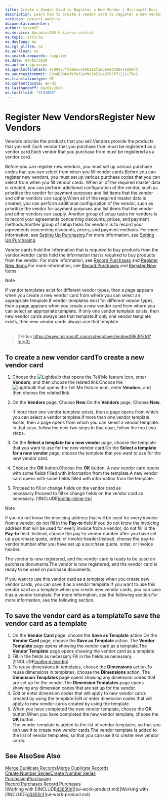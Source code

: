 ```yaml
---
title: Create a Vendor Card to Register a New Vendor | Microsoft Docs
description: Learn how to create a vendor card to register a new vendor or supplier.
services: project-madeira
documentationcenter: ''
author: SorenGP
ms.service: dynamics365-business-central
ms.topic: article
ms.devlang: na
ms.tgt_pltfrm: na
ms.workload: na
ms.search.keywords: supplier
ms.date: 04/01/2020
ms.author: sgroespe
ms.openlocfilehash: e780967fda8e5c4e8b3a1f2e5e3ed3a05418507d
ms.sourcegitcommit: 88e4b30eaf6fa32af0c1452ce2f85ff1111c75e2
ms.translationtype: HT
ms.contentlocale: en-NZ
ms.lasthandoff: 04/01/2020
ms.locfileid: "3191059"
---
```

# <a name="register-new-vendors"></a><span data-ttu-id="88dfe-103">Register New Vendors</span><span class="sxs-lookup"><span data-stu-id="88dfe-103">Register New Vendors</span></span>
<span data-ttu-id="88dfe-104">Vendors provide the products that you sell.</span><span class="sxs-lookup"><span data-stu-id="88dfe-104">Vendors provide the products that you sell.</span></span> <span data-ttu-id="88dfe-105">Each vendor that you purchase from must be registered as a vendor card.</span><span class="sxs-lookup"><span data-stu-id="88dfe-105">Each vendor that you purchase from must be registered as a vendor card.</span></span>

<span data-ttu-id="88dfe-106">Before you can register new vendors, you must set up various purchase codes that you can select from when you fill vendor cards.</span><span class="sxs-lookup"><span data-stu-id="88dfe-106">Before you can register new vendors, you must set up various purchase codes that you can select from when you fill vendor cards.</span></span> <span data-ttu-id="88dfe-107">When all of the required master data is created, you can perform additional configuration of the vendor, such as prioritise the vendor for payment purposes and list items that the vendor and other vendors can supply.</span><span class="sxs-lookup"><span data-stu-id="88dfe-107">When all of the required master data is created, you can perform additional configuration of the vendor, such as prioritize the vendor for payment purposes and list items that the vendor and other vendors can supply.</span></span> <span data-ttu-id="88dfe-108">Another group of setup tasks for vendors is to record your agreements concerning discounts, prices, and payment methods.</span><span class="sxs-lookup"><span data-stu-id="88dfe-108">Another group of setup tasks for vendors is to record your agreements concerning discounts, prices, and payment methods.</span></span> <span data-ttu-id="88dfe-109">For more information, see [Setting Up Purchasing](purchasing-setup-purchasing.md).</span><span class="sxs-lookup"><span data-stu-id="88dfe-109">For more information, see [Setting Up Purchasing](purchasing-setup-purchasing.md).</span></span>

<span data-ttu-id="88dfe-110">Vendor cards hold the information that is required to buy products from the vendor.</span><span class="sxs-lookup"><span data-stu-id="88dfe-110">Vendor cards hold the information that is required to buy products from the vendor.</span></span> <span data-ttu-id="88dfe-111">For more information, see [Record Purchases](purchasing-how-record-purchases.md) and [Register New Items](inventory-how-register-new-items.md).</span><span class="sxs-lookup"><span data-stu-id="88dfe-111">For more information, see [Record Purchases](purchasing-how-record-purchases.md) and [Register New Items](inventory-how-register-new-items.md).</span></span>

> [!NOTE]  
>   <span data-ttu-id="88dfe-112">If vendor templates exist for different vendor types, then a page appears when you create a new vendor card from where you can select an appropriate template.</span><span class="sxs-lookup"><span data-stu-id="88dfe-112">If vendor templates exist for different vendor types, then a page appears when you create a new vendor card from where you can select an appropriate template.</span></span> <span data-ttu-id="88dfe-113">If only one vendor template exists, then new vendor cards always use that template.</span><span class="sxs-lookup"><span data-stu-id="88dfe-113">If only one vendor template exists, then new vendor cards always use that template.</span></span>
<br><br>  

> [!Video https://www.microsoft.com/videoplayer/embed/RE3PZtd?rel=0]

## <a name="to-create-a-new-vendor-card"></a><span data-ttu-id="88dfe-114">To create a new vendor card</span><span class="sxs-lookup"><span data-stu-id="88dfe-114">To create a new vendor card</span></span>
1. <span data-ttu-id="88dfe-115">Choose the ![Lightbulb that opens the Tell Me feature](media/ui-search/search_small.png "Tell me what you want to do") icon, enter **Vendors**, and then choose the related link.</span><span class="sxs-lookup"><span data-stu-id="88dfe-115">Choose the ![Lightbulb that opens the Tell Me feature](media/ui-search/search_small.png "Tell me what you want to do") icon, enter **Vendors**, and then choose the related link.</span></span>  
2. <span data-ttu-id="88dfe-116">On the **Vendors** page, Choose **New**.</span><span class="sxs-lookup"><span data-stu-id="88dfe-116">On the **Vendors** page, Choose **New**.</span></span>

    <span data-ttu-id="88dfe-117">If more than one vendor template exists, then a page opens from which you can select a vendor template.</span><span class="sxs-lookup"><span data-stu-id="88dfe-117">If more than one vendor template exists, then a page opens from which you can select a vendor template.</span></span> <span data-ttu-id="88dfe-118">In that case, follow the next two steps.</span><span class="sxs-lookup"><span data-stu-id="88dfe-118">In that case, follow the next two steps.</span></span>
3. <span data-ttu-id="88dfe-119">On the **Select a template for a new vendor** page, choose the template that you want to use for the new vendor card.</span><span class="sxs-lookup"><span data-stu-id="88dfe-119">On the **Select a template for a new vendor** page, choose the template that you want to use for the new vendor card.</span></span>
4. <span data-ttu-id="88dfe-120">Choose the **OK** button.</span><span class="sxs-lookup"><span data-stu-id="88dfe-120">Choose the **OK** button.</span></span> <span data-ttu-id="88dfe-121">A new vendor card opens with some fields filled with information from the template.</span><span class="sxs-lookup"><span data-stu-id="88dfe-121">A new vendor card opens with some fields filled with information from the template.</span></span>
5. <span data-ttu-id="88dfe-122">Proceed to fill or change fields on the vendor card as necessary.</span><span class="sxs-lookup"><span data-stu-id="88dfe-122">Proceed to fill or change fields on the vendor card as necessary.</span></span> [!INCLUDE[tooltip-inline-tip](includes/tooltip-inline-tip_md.md)]

> [!NOTE]  
>   <span data-ttu-id="88dfe-123">If you do not know the invoicing address that will be used for every invoice from a vendor, do not fill in the **Pay-to** field.</span><span class="sxs-lookup"><span data-stu-id="88dfe-123">If you do not know the invoicing address that will be used for every invoice from a vendor, do not fill in the **Pay-to** field.</span></span> <span data-ttu-id="88dfe-124">Instead, choose the pay-to vendor number after you have set up a purchase quote, order, or invoice header.</span><span class="sxs-lookup"><span data-stu-id="88dfe-124">Instead, choose the pay-to vendor number after you have set up a purchase quote, order, or invoice header.</span></span>

<span data-ttu-id="88dfe-125">The vendor is now registered, and the vendor card is ready to be used on purchase documents.</span><span class="sxs-lookup"><span data-stu-id="88dfe-125">The vendor is now registered, and the vendor card is ready to be used on purchase documents.</span></span>

<span data-ttu-id="88dfe-126">If you want to use this vendor card as a template when you create new vendor cards, you can save it as a vendor template.</span><span class="sxs-lookup"><span data-stu-id="88dfe-126">If you want to use this vendor card as a template when you create new vendor cards, you can save it as a vendor template.</span></span> <span data-ttu-id="88dfe-127">For more information, see the following section.</span><span class="sxs-lookup"><span data-stu-id="88dfe-127">For more information, see the following section.</span></span>

## <a name="to-save-the-vendor-card-as-a-template"></a><span data-ttu-id="88dfe-128">To save the vendor card as a template</span><span class="sxs-lookup"><span data-stu-id="88dfe-128">To save the vendor card as a template</span></span>
1. <span data-ttu-id="88dfe-129">On the **Vendor Card** page, choose the **Save as Template** action.</span><span class="sxs-lookup"><span data-stu-id="88dfe-129">On the **Vendor Card** page, choose the **Save as Template** action.</span></span> <span data-ttu-id="88dfe-130">The **Vendor Template** page opens showing the vendor card as a template.</span><span class="sxs-lookup"><span data-stu-id="88dfe-130">The **Vendor Template** page opens showing the vendor card as a template.</span></span>
2. <span data-ttu-id="88dfe-131">Fill in the fields as necessary.</span><span class="sxs-lookup"><span data-stu-id="88dfe-131">Fill in the fields as necessary.</span></span> [!INCLUDE[tooltip-inline-tip](includes/tooltip-inline-tip_md.md)]
3. <span data-ttu-id="88dfe-132">To reuse dimensions in templates, choose the **Dimensions** action.</span><span class="sxs-lookup"><span data-stu-id="88dfe-132">To reuse dimensions in templates, choose the **Dimensions** action.</span></span> <span data-ttu-id="88dfe-133">The **Dimension Templates** page opens showing any dimension codes that are set up for the vendor.</span><span class="sxs-lookup"><span data-stu-id="88dfe-133">The **Dimension Templates** page opens showing any dimension codes that are set up for the vendor.</span></span>
4. <span data-ttu-id="88dfe-134">Edit or enter dimension codes that will apply to new vendor cards created by using the template.</span><span class="sxs-lookup"><span data-stu-id="88dfe-134">Edit or enter dimension codes that will apply to new vendor cards created by using the template.</span></span>
5. <span data-ttu-id="88dfe-135">When you have completed the new vendor template, choose the **OK** button.</span><span class="sxs-lookup"><span data-stu-id="88dfe-135">When you have completed the new vendor template, choose the **OK** button.</span></span>  
   <span data-ttu-id="88dfe-136">The vendor template is added to the list of vendor templates, so that you can use it to create new vendor cards.</span><span class="sxs-lookup"><span data-stu-id="88dfe-136">The vendor template is added to the list of vendor templates, so that you can use it to create new vendor cards.</span></span>

## <a name="see-also"></a><span data-ttu-id="88dfe-137">See Also</span><span class="sxs-lookup"><span data-stu-id="88dfe-137">See Also</span></span>
[<span data-ttu-id="88dfe-138">Merge Duplicate Records</span><span class="sxs-lookup"><span data-stu-id="88dfe-138">Merge Duplicate Records</span></span>](sales-how-merge-duplicate-records.md)  
[<span data-ttu-id="88dfe-139">Create Number Series</span><span class="sxs-lookup"><span data-stu-id="88dfe-139">Create Number Series</span></span>](ui-create-number-series.md)  
[<span data-ttu-id="88dfe-140">Purchasing</span><span class="sxs-lookup"><span data-stu-id="88dfe-140">Purchasing</span></span>](purchasing-manage-purchasing.md)  
<span data-ttu-id="88dfe-141">[Record Purchases](purchasing-how-record-purchases.md) </span><span class="sxs-lookup"><span data-stu-id="88dfe-141">[Record Purchases](purchasing-how-record-purchases.md) </span></span>  
<span data-ttu-id="88dfe-142">[Working with [!INCLUDE[d365fin](includes/d365fin_md.md)]](ui-work-product.md)</span><span class="sxs-lookup"><span data-stu-id="88dfe-142">[Working with [!INCLUDE[d365fin](includes/d365fin_md.md)]](ui-work-product.md)</span></span>  
